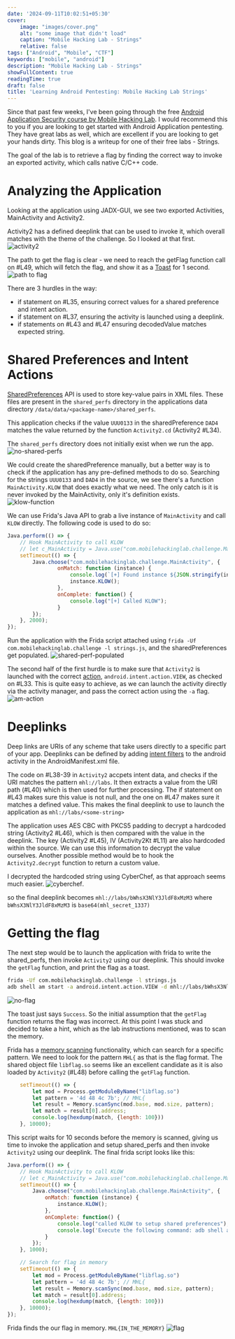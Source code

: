 ```yaml
---
date: '2024-09-11T10:02:51+05:30'
cover:
    image: "images/cover.png" 
    alt: "some image that didn't load"
    caption: "Mobile Hacking Lab - Strings"
    relative: false
tags: ["Android", "Mobile", "CTF"]
keywords: ["mobile", "android"]
description: "Mobile Hacking Lab - Strings"
showFullContent: true
readingTime: true
draft: false
title: 'Learning Android Pentesting: Mobile Hacking Lab Strings'
---
```


Since that past few weeks, I've been going through the free [Android Application Security course by Mobile Hacking Lab](https://www.mobilehackinglab.com/course/free-android-application-security-course). I would recommend this to you if you are looking to get started with Android Application pentesting. They have great labs as well, which are excellent if you are looking to get your hands dirty. This blog is a writeup for one of their free labs - Strings.

The goal of the lab is to retrieve a flag by finding the correct way to invoke an exported activity, which calls native C/C++ code.

# Analyzing the Application

Looking at the application using JADX-GUI, we see two exported Activities, MainActivity and Activity2. 

Activity2 has a defined deeplink that can be used to invoke it, which overall matches with the theme of the challenge. So I looked at that first.
![activity2](images/manifest-activity2.png)

The path to get the flag is clear - we need to reach the getFlag function call on #L49, which will fetch the flag, and show it as a [Toast](https://developer.android.com/reference/android/widget/Toast#makeText(android.content.Context,%20java.lang.CharSequence,%20int)) for 1 second.
![path to flag](images/path-to-flag.png)

There are 3 hurdles in the way:

- if statement on #L35, ensuring correct values for a shared preference and intent action.
- if statement on #L37, ensuring the activity is launched using a deeplink.
- if statements on #L43 and #L47 ensuring decodedValue matches expected string.

# Shared Preferences and Intent Actions

[SharedPreferences](https://developer.android.com/training/data-storage/shared-preferences) API is used to store key-value pairs in XML files. These files are present in the `shared_perfs` directory in the applications data directory `/data/data/<package-name>/shared_perfs`.

This application checks if the value `UUU0133` in the sharedPreference `DAD4` matches the value returned by the function `Activity2.cd` (Activity2 #L34).

The `shared_perfs` directory does not initially exist when we run the app.
![no-shared-perfs](images/no-shared-perfs.png)

We could create the sharedPreference manually, but a better way is to check if the application has any pre-defined methods to do so. Searching for the strings `UUU0133` and `DAD4` in the source, we see there's a function `MainActivity.KLOW` that does exactly what we need. The only catch is it is never invoked by the MainActivity, only it's definition exists.
![klow-function](images/klow-function.png)

We can use Frida's Java API to grab a live instance of `MainActivity` and call `KLOW` directly. The following code is used to do so:
```javascript
Java.perform(() => {
    // Hook MainActivity to call KLOW
    // let c_MainActivity = Java.use("com.mobilehackinglab.challenge.MainActivity");
	setTimeout(() => {
        Java.choose("com.mobilehackinglab.challenge.MainActivity", {
                onMatch: function (instance) {
                	console.log(`[+] Found instance ${JSON.stringify(instance)}`);
                    instance.KLOW();
                },
                onComplete: function() {
                    console.log("[+] Called KLOW");
                }
        });
	}, 2000);
});
```
Run the application with the Frida script attached using `frida -Uf com.mobilehackinglab.challenge -l strings.js`, and the sharedPreferences get populated.
![shared-perf-populated](images/shared-perfs-populated.png)

The second half of the first hurdle is to make sure that `Activity2` is launched with the correct [action](https://developer.android.com/reference/android/content/Intent#constants_1), `android.intent.action.VIEW`, as checked on #L33. This is quite easy to achieve, as we can launch the activity directly via the activity manager, and pass the correct action using the `-a` flag.
![am-action](images/am-action.png)

# Deeplinks
Deep links are URIs of any scheme that take users directly to a specific part of your app. Deeplinks can be defined by adding [intent filters](https://developer.android.com/guide/components/intents-filters) to the android activity in the AndroidManifest.xml file.

The code on #L38-39 in `Activity2` accpets intent data, and checks if the URI matches the pattern `mhl://labs`. It then extracts a value from the URI path (#L40) which is then used for further processing. The if statement on #L43 makes sure this value is not null, and the one on #L47 makes sure it matches a defined value. This makes the final deeplink to use to launch the application as `mhl://labs/<some-string>`

The application uses AES CBC with PKCS5 padding to decrypt a hardcoded string (Activity2 #L46), which is then compared with the value in the deeplink. The key (Activity2 #L45), IV (Activity2Kt #L11) are also hardcoded within the source. We can use this information to decrypt the value ourselves. Another possible method would be to hook the `Activity2.decrypt` function to return a custom value.

I decrypted the hardcoded string using CyberChef, as that approach seems much easier.
![cyberchef](images/cyberchef.png).

so the final deeplink becomes `mhl://labs/bWhsX3NlY3JldF8xMzM3` where `bWhsX3NlY3JldF8xMzM3` is `base64(mhl_secret_1337)`

# Getting the flag
The next step would be to launch the application with frida to write the shared_perfs, then invoke `Activity2` using our deeplink. This should invoke the `getFlag` function, and print the flag as a toast.

```sh
frida -Uf com.mobilehackinglab.challenge -l strings.js
adb shell am start -a android.intent.action.VIEW -d mhl://labs/bWhsX3NlY3JldF8xMzM3
```
![no-flag](images/no-flag.png)

The toast just says `Success`. So the initial assumption that the `getFlag` function returns the flag was incorrect. At this point I was stuck and decided to take a hint, which as the lab instructions mentioned, was to scan the memory.

Frida has a [memory scanning](https://frida.re/docs/javascript-api/#memory) functionality, which can search for a specific pattern. We need to look for the pattern `MHL{` as that is the flag format. The shared object file `libflag.so` seems like an excellent candidate as it is also loaded by `Activity2` (#L48) before calling the `getFlag` function.
```javascript
	setTimeout(() => {
		let mod = Process.getModuleByName("libflag.so")
	  	let pattern = '4d 48 4c 7b'; // MHL{
	  	let result = Memory.scanSync(mod.base, mod.size, pattern);
	  	let match = result[0].address;
	  	console.log(hexdump(match, {length: 100}))
	}, 10000);
```
This script waits for 10 seconds before the memory is scanned, giving us time to invoke the application and setup shared_perfs and then invoke `Activity2` using our deeplink. The final frida script looks like this:
``` javascript
Java.perform(() => {
	// Hook MainActivity to call KLOW
	// let c_MainActivity = Java.use("com.mobilehackinglab.challenge.MainActivity");
	setTimeout(() => {
		Java.choose("com.mobilehackinglab.challenge.MainActivity", {
			onMatch: function (instance) {
				instance.KLOW();
			},
			onComplete: function() {
				console.log("called KLOW to setup shared preferences");
				console.log('Execute the following command: adb shell am start -a android.intent.action.VIEW -d "mhl://labs/bWhsX3NlY3JldF8xMzM3"');
			}
		});
	}, 1000);

	// Search for flag in memory
	setTimeout(() => {
		let mod = Process.getModuleByName("libflag.so")
	  	let pattern = '4d 48 4c 7b'; // MHL{
	  	let result = Memory.scanSync(mod.base, mod.size, pattern);
	  	let match = result[0].address;
	  	console.log(hexdump(match, {length: 100}))
	}, 10000);
});
```
Frida finds the our flag in memory. `MHL{IN_THE_MEMORY}`
![flag](images/final.png)